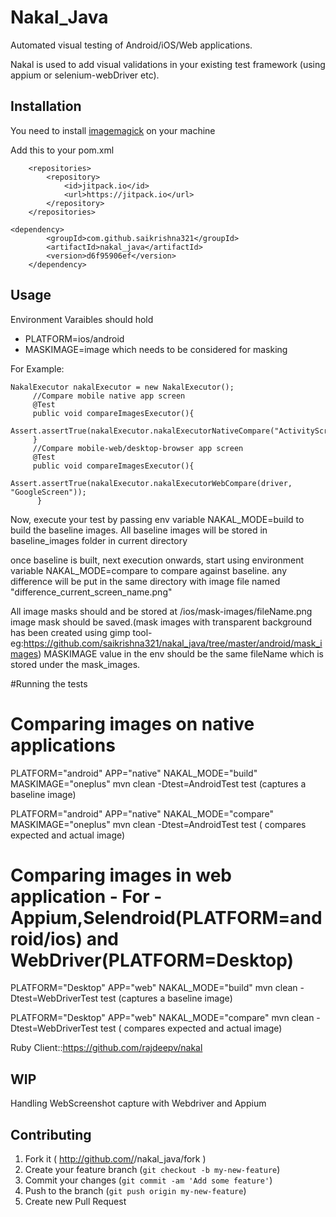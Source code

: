 # Nakal_Java

Automated visual testing of Android/iOS/Web applications.

Nakal is used to add visual validations in your existing test framework (using appium or selenium-webDriver etc).

## Installation
You need to install [imagemagick](http://www.imagemagick.org/script/index.php) on your machine

Add this to your pom.xml 
```
    <repositories>
        <repository>
            <id>jitpack.io</id>
            <url>https://jitpack.io</url>
        </repository>
    </repositories>
    
<dependency>
	    <groupId>com.github.saikrishna321</groupId>
	    <artifactId>nakal_java</artifactId>
	    <version>d6f95906ef</version>
	</dependency>
```

## Usage

Environment Varaibles should hold  
  * PLATFORM=ios/android
  * MASKIMAGE=image which needs to be considered for masking

For Example:

```
NakalExecutor nakalExecutor = new NakalExecutor();
     //Compare mobile native app screen
     @Test
     public void compareImagesExecutor(){
         Assert.assertTrue(nakalExecutor.nakalExecutorNativeCompare("ActivityScreen"));
     }
     //Compare mobile-web/desktop-browser app screen
     @Test
     public void compareImagesExecutor(){
         Assert.assertTrue(nakalExecutor.nakalExecutorWebCompare(driver, "GoogleScreen"));
      }
```


Now, execute your test by passing env variable NAKAL_MODE=build to build the baseline images. All baseline images will be stored in baseline_images folder in current directory

once baseline is built, next execution onwards, start using environment variable NAKAL_MODE=compare to compare against baseline.
any difference will be put in the same directory with image file named "difference_current_screen_name.png"

All image masks should and be stored at /ios/mask-images/fileName.png image mask should be saved.(mask images with transparent background has been created using gimp tool- eg:https://github.com/saikrishna321/nakal_java/tree/master/android/mask_images)
MASKIMAGE value in the env should be the same fileName which is stored under the mask_images.

#Running the tests

<h1>Comparing images on native applications</h1>

PLATFORM="android" APP="native" NAKAL_MODE="build" MASKIMAGE="oneplus" mvn clean -Dtest=AndroidTest test (captures a baseline image)

PLATFORM="android" APP="native" NAKAL_MODE="compare" MASKIMAGE="oneplus" mvn clean -Dtest=AndroidTest test ( compares expected and actual image)

<h1>Comparing images in web application - For - Appium,Selendroid(PLATFORM=android/ios) and WebDriver(PLATFORM=Desktop)</h1>

PLATFORM="Desktop" APP="web" NAKAL_MODE="build" mvn clean -Dtest=WebDriverTest test (captures a baseline image)

PLATFORM="Desktop" APP="web" NAKAL_MODE="compare" mvn clean -Dtest=WebDriverTest test ( compares expected and actual image)

Ruby Client::https://github.com/rajdeepv/nakal

<h2>WIP</h2>
  Handling WebScreenshot capture with Webdriver and Appium


## Contributing

1. Fork it ( http://github.com/<my-github-username>/nakal_java/fork )
2. Create your feature branch (`git checkout -b my-new-feature`)
3. Commit your changes (`git commit -am 'Add some feature'`)
4. Push to the branch (`git push origin my-new-feature`)
5. Create new Pull Request






